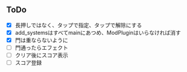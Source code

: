 ## ToDo
- [x] 長押しではなく、タップで指定、タップで解除にする
- [x] add_systemsはすべてmainにあつめ、ModPluginはいらなければ消す
- [x] 門は重ならないように
- [ ] 門通ったらエフェクト
- [ ] クリア後にスコア表示
- [ ] スコア登録